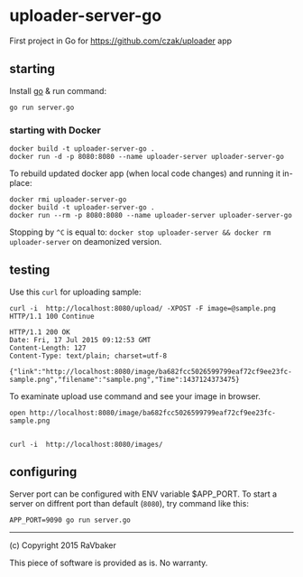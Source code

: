 # uploader-server-go
First project in Go for https://github.com/czak/uploader app


## starting

Install [go](https://go-lang.org) & run command:

    go run server.go

### starting with Docker

    docker build -t uploader-server-go .
    docker run -d -p 8080:8080 --name uploader-server uploader-server-go

To rebuild updated docker app (when local code changes) and running it in-place:

    docker rmi uploader-server-go
    docker build -t uploader-server-go .
    docker run --rm -p 8080:8080 --name uploader-server uploader-server-go

Stopping by `^C` is equal to: `docker stop uploader-server && docker rm uploader-server` on deamonized version.

## testing

Use this `curl` for uploading sample:


    curl -i  http://localhost:8080/upload/ -XPOST -F image=@sample.png
    HTTP/1.1 100 Continue

    HTTP/1.1 200 OK
    Date: Fri, 17 Jul 2015 09:12:53 GMT
    Content-Length: 127
    Content-Type: text/plain; charset=utf-8

    {"link":"http://localhost:8080/image/ba682fcc5026599799eaf72cf9ee23fc-sample.png","filename":"sample.png","Time":1437124373475}

To examinate upload use command and see your image in browser.

    open http://localhost:8080/image/ba682fcc5026599799eaf72cf9ee23fc-sample.png


    curl -i  http://localhost:8080/images/

## configuring

Server port can be configured with ENV variable $APP_PORT. To start a server on diffrent port than default (`8080`), try command like this:

    APP_PORT=9090 go run server.go

----

(c) Copyright 2015 RaVbaker

This piece of software is provided as is. No warranty.
